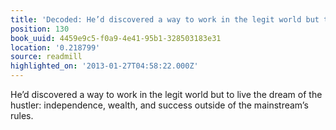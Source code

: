 ```yaml
---
title: 'Decoded: He’d discovered a way to work in the legit world but to live…'
position: 130
book_uuid: 4459e9c5-f0a9-4e41-95b1-328503183e31
location: '0.218799'
source: readmill
highlighted_on: '2013-01-27T04:58:22.000Z'
---
```


He’d discovered a way to work in the legit world but to live the dream of the hustler: independence, wealth, and success outside of the mainstream’s rules.